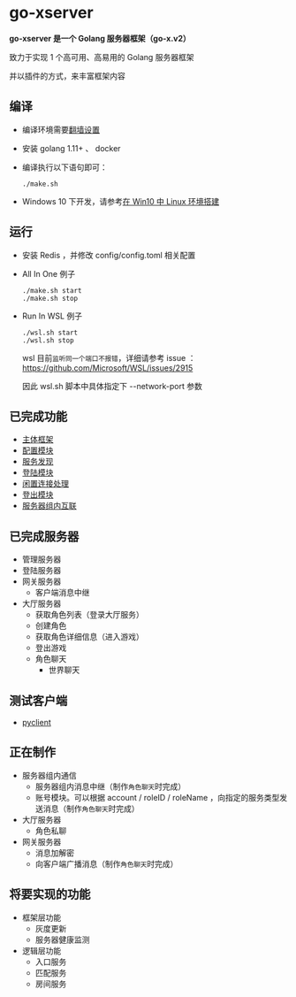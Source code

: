 # go-xserver

**go-xserver 是一个 Golang 服务器框架（go-x.v2）**

致力于实现 1 个高可用、高易用的 Golang 服务器框架

并以插件的方式，来丰富框架内容

## 编译

- 编译环境需要[翻墙设置](doc/编译-翻墙设置.md)
- 安装 golang 1.11+ 、 docker
- 编译执行以下语句即可：

  ```shell
  ./make.sh
  ```

- Windows 10 下开发，请参考[在 Win10 中 Linux 环境搭建](doc/编译-在Win10中Linux环境搭建.md)


## 运行

- 安装 Redis ，并修改 config/config.toml 相关配置

- All In One 例子
  ```shell
  ./make.sh start
  ./make.sh stop
  ```

- Run In WSL 例子
  ```shell
  ./wsl.sh start
  ./wsl.sh stop
  ```

   wsl 目前`监听同一个端口不报错`，详细请参考 issue ： https://github.com/Microsoft/WSL/issues/2915

   因此 wsl.sh 脚本中具体指定下 --network-port 参数



## 已完成功能

- [主体框架](doc/规范-代码框架.md)
- [配置模块](doc/规范-配置文件.md)
- [服务发现](doc/框架层功能-服务发现.md)
- [登陆模块](doc/框架层功能-登陆模块.md)
- [闲置连接处理](doc/框架层功能-闲置连接处理.md)
- [登出模块](doc/框架层功能-登出模块.md)
- [服务器组内互联](doc/规范-服务器架构.md)

## 已完成服务器

- 管理服务器
- 登陆服务器
- 网关服务器
  - 客户端消息中继
- 大厅服务器
  - 获取角色列表（登录大厅服务）
  - 创建角色
  - 获取角色详细信息（进入游戏）
  - 登出游戏
  - 角色聊天
    - 世界聊天

## 测试客户端

- [pyclient](https://github.com/fananchong/go-xclient/tree/master/pyclient)

## 正在制作

- 服务器组内通信
  - 服务器组内消息中继（制作`角色聊天`时完成）
  - 账号模块。可以根据 account / roleID / roleName ，向指定的服务类型发送消息（制作`角色聊天`时完成）
- 大厅服务器
  - 角色私聊
- 网关服务器
  - 消息加解密
  - 向客户端广播消息（制作`角色聊天`时完成）

## 将要实现的功能

- 框架层功能
    - 灰度更新
    - 服务器健康监测
- 逻辑层功能
    - 入口服务
    - 匹配服务
    - 房间服务
